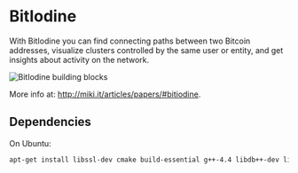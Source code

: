 BitIodine
=========

With BitIodine you can find connecting paths between two Bitcoin addresses, visualize clusters controlled by the same user or entity, and get insights about activity on the network.

![BitIodine building blocks](http://miki.it/images/bitiodine_design.png)

More info at: http://miki.it/articles/papers/#bitiodine.

Dependencies
-------------

On Ubuntu:

```bash
apt-get install libssl-dev cmake build-essential g++-4.4 libdb++-dev libboost-all-dev libsparsehash-dev git-core perl sqlite3 python3-numpy python3-simplejson python3-networkx
```